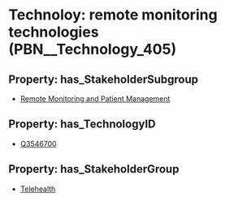 # Technoloy: __remote monitoring technologies__ (PBN__Technology_405)

## Property: has_StakeholderSubgroup

* [Remote Monitoring and Patient Management](PBN__TechSubgroup_108)

## Property: has_TechnologyID

* [Q3546700](Q3546700)

## Property: has_StakeholderGroup

* [Telehealth](PBN__TechGroup_3)

